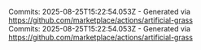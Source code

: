 Commits: 2025-08-25T15:22:54.053Z - Generated via https://github.com/marketplace/actions/artificial-grass
<br>
Commits: 2025-08-25T15:22:54.053Z - Generated via https://github.com/marketplace/actions/artificial-grass
<br>
